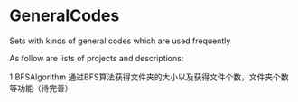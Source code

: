 # GeneralCodes
Sets with kinds of general codes which are used frequently

As follow are lists of projects and descriptions:

1.BFSAlgorithm 通过BFS算法获得文件夹的大小以及获得文件个数，文件夹个数等功能（待完善）
